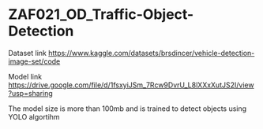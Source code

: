 # ZAF021_OD_Traffic-Object-Detection

Dataset link https://www.kaggle.com/datasets/brsdincer/vehicle-detection-image-set/code

Model link https://drive.google.com/file/d/1fsxyiJSm_7Rcw9DvrU_L8lXXxXutJS2I/view?usp=sharing

The model size is more than 100mb and is trained to detect objects using YOLO algortihm
